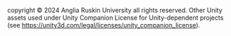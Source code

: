 copyright © 2024 Anglia Ruskin University all rights reserved.
Other Unity assets used under Unity Companion License for Unity-dependent projects 
(see https://unity3d.com/legal/licenses/unity_companion_license).

